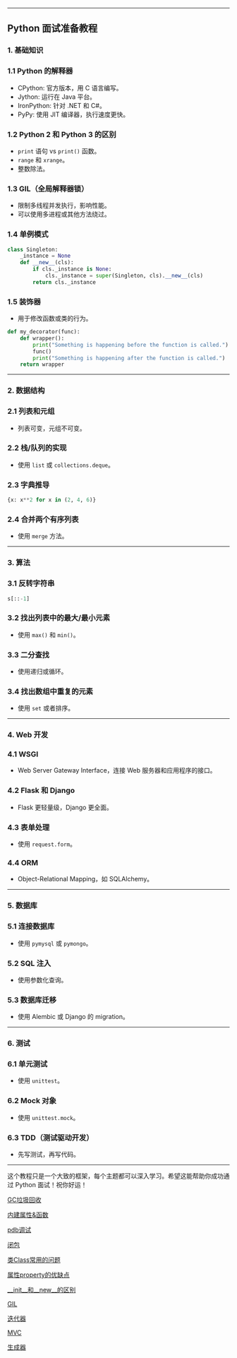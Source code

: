 
---

## Python 面试准备教程

### 1. 基础知识

### 1.1 Python 的解释器

- CPython: 官方版本，用 C 语言编写。
- Jython: 运行在 Java 平台。
- IronPython: 针对 .NET 和 C#。
- PyPy: 使用 JIT 编译器，执行速度更快。

### 1.2 Python 2 和 Python 3 的区别

- `print` 语句 vs `print()` 函数。
- `range` 和 `xrange`。
- 整数除法。

### 1.3 GIL（全局解释器锁）

- 限制多线程并发执行，影响性能。
- 可以使用多进程或其他方法绕过。

### 1.4 单例模式

```python
class Singleton:
    _instance = None
    def __new__(cls):
        if cls._instance is None:
            cls._instance = super(Singleton, cls).__new__(cls)
        return cls._instance

```

### 1.5 装饰器

- 用于修改函数或类的行为。

```python
def my_decorator(func):
    def wrapper():
        print("Something is happening before the function is called.")
        func()
        print("Something is happening after the function is called.")
    return wrapper

```

---

### 2. 数据结构

### 2.1 列表和元组

- 列表可变，元组不可变。

### 2.2 栈/队列的实现

- 使用 `list` 或 `collections.deque`。

### 2.3 字典推导

```python
{x: x**2 for x in (2, 4, 6)}

```

### 2.4 合并两个有序列表

- 使用 `merge` 方法。

---

### 3. 算法

### 3.1 反转字符串

```python
s[::-1]

```

### 3.2 找出列表中的最大/最小元素

- 使用 `max()` 和 `min()`。

### 3.3 二分查找

- 使用递归或循环。

### 3.4 找出数组中重复的元素

- 使用 `set` 或者排序。

---

### 4. Web 开发

### 4.1 WSGI

- Web Server Gateway Interface，连接 Web 服务器和应用程序的接口。

### 4.2 Flask 和 Django

- Flask 更轻量级，Django 更全面。

### 4.3 表单处理

- 使用 `request.form`。

### 4.4 ORM

- Object-Relational Mapping，如 SQLAlchemy。

---

### 5. 数据库

### 5.1 连接数据库

- 使用 `pymysql` 或 `pymongo`。

### 5.2 SQL 注入

- 使用参数化查询。

### 5.3 数据库迁移

- 使用 Alembic 或 Django 的 migration。

---

### 6. 测试

### 6.1 单元测试

- 使用 `unittest`。

### 6.2 Mock 对象

- 使用 `unittest.mock`。

### 6.3 TDD（测试驱动开发）

- 先写测试，再写代码。

---

这个教程只是一个大致的框架，每个主题都可以深入学习。希望这能帮助你成功通过 Python 面试！祝你好运！

[GC垃圾回收](GC垃圾回收.md)

[内建属性&函数](内建属性&函数.md)

[pdb调试](pdb调试.md)

[闭包](闭包.md)

[类Class常用的问题](类Class常用的问题.md)

[属性property的优缺点](属性property的优缺点.md)

[__init__和__new__的区别](__init__和__new__的区别.md)

[GIL](GIL.md)

[迭代器](迭代器.md)

[MVC](MVC.md)

[生成器](生成器.md)
